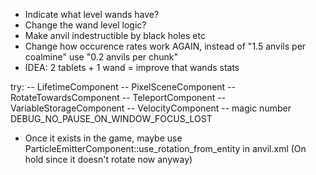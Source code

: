- Indicate what level wands have?
- Change the wand level logic?
- Make anvil indestructible by black holes etc
- Change how occurence rates work AGAIN, instead of "1.5 anvils per coalmine" use "0.2 anvils per chunk"
- IDEA: 2 tablets + 1 wand = improve that wands stats


try:
-- LifetimeComponent
-- PixelSceneComponent
-- RotateTowardsComponent
-- TeleportComponent
-- VariableStorageComponent
-- VelocityComponent
-- magic number DEBUG_NO_PAUSE_ON_WINDOW_FOCUS_LOST


- Once it exists in the game, maybe use ParticleEmitterComponent::use_rotation_from_entity in anvil.xml
  (On hold since it doesn't rotate now anyway)
